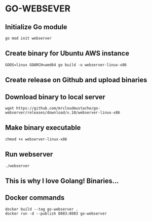 # GO-WEBSEVER

## Initialize Go module
```
go mod init webserver
```

## Create binary for Ubuntu AWS instance
```
GOOS=linux GOARCH=amd64 go build -o webserver-linux-x86
```

## Create release on Github and upload binaries

## Download binary to local server
```
wget https://github.com/mrcloudmustache/go-webserver/releases/download/v.10/webserver-linux-x86
```

## Make binary executable
```
chmod +x webserver-linux-x86
```

## Run webserver
```
./webserver
```

## This is why I love Golang! Binaries...

## Docker commands

```
docker build --tag go-webserver .
docker run -d --publish 8083:8083 go-webserver
```
